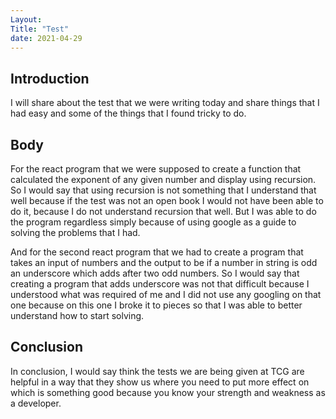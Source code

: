 ```yaml
---
Layout:
Title: "Test"
date: 2021-04-29
---
```


## Introduction

I will share about the test that we were writing today and share things that I had easy and some of the things that I found tricky to do.

## Body

For the react program that we were supposed to create a function that calculated the exponent of any given number and display using recursion. So I would say that using recursion is not something that I understand that well because if the test was not an open book I would not have been able to do it, because I do not understand recursion that well. But I was able to do the program regardless simply because of using google as a guide to solving the problems that I had.

And for the second react program that we had to create a program that takes an input of numbers and the output to be if a number in string is odd an underscore which adds after two odd numbers. So I would say that creating a program that adds underscore was not that difficult because I understood what was required of me and I did not use any googling on that one because on this one I broke it to pieces so that I was able to better understand how to start solving.

## Conclusion

In conclusion, I would say think the tests we are being given at TCG are helpful in a way that they show us where you need to put more effect on which is something good because you know your strength and weakness as a developer.
